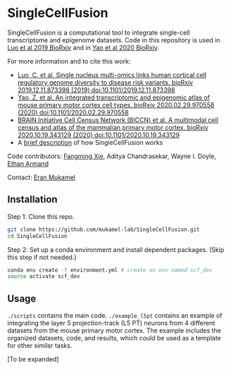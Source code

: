 # SingleCellFusion

SingleCellFusion is a computational tool to integrate single-cell transcriptome and epigenome datasets. Code in this repository is used in [Luo et al 2019 BioRxiv](https://www.biorxiv.org/content/10.1101/2019.12.11.873398v1) and in [Yao et al 2020 BioRxiv](https://www.biorxiv.org/content/10.1101/2020.02.29.970558v2).

For more information and to cite this work:
- [Luo, C. et al. Single nucleus multi-omics links human cortical cell regulatory genome diversity to disease risk variants. bioRxiv 2019.12.11.873398 (2019) doi:10.1101/2019.12.11.873398](https://www.biorxiv.org/content/10.1101/2019.12.11.873398v1)
- [Yao, Z. et al. An integrated transcriptomic and epigenomic atlas of mouse primary motor cortex cell types. bioRxiv 2020.02.29.970558 (2020) doi:10.1101/2020.02.29.970558](https://www.biorxiv.org/content/10.1101/2020.02.29.970558v2)
- [BRAIN Initiative Cell Census Network (BICCN) et al. A multimodal cell census and atlas of the mammalian primary motor cortex. bioRxiv 2020.10.19.343129 (2020) doi:10.1101/2020.10.19.343129](https://www.biorxiv.org/content/10.1101/2020.10.19.343129v1)
- A [brief description](docs/scf_description.rst) of how SingleCellFusion works

Code contributors: [Fangming Xie](mailto:f7xie@ucsd.edu), Aditya Chandrasekar,  Wayne I. Doyle, [Ethan Armand](mailto:ejarmand@ucsd.edu)

Contact: [Eran Mukamel](mailto:emukamel@ucsd.edu)

## Installation
Step 1: Clone this repo.
```bash
git clone https://github.com/mukamel-lab/SingleCellFusion.git
cd SingleCellFusion
```

Step 2: Set up a conda environment and install dependent packages. (Skip this step if not needed.)
```bash
conda env create -f environment.yml # create an env named scf_dev
source activate scf_dev
```

## Usage
```./scripts``` contains the main code.
```./example_l5pt``` contains an example of integrating the layer 5 projection-track (L5 PT) neurons from 4 different datasets from the mouse primary motor cortex. The example includes the organized datasets, code, and results, which could be used as a template for other similar tasks.

[To be expanded]